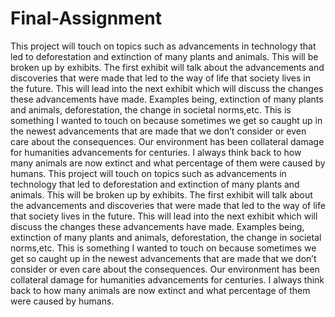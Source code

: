 # Final-Assignment
This project will touch on topics such as advancements in technology that led to deforestation and extinction of many plants and animals. This will be broken up by exhibits. The first exhibit will talk about the advancements and discoveries that were made that led to the way of life that society lives in the future. This will lead into the next exhibit which will discuss the changes these advancements have made. Examples being, extinction of many plants and animals, deforestation, the change in societal norms,etc. This is something I wanted to touch on because sometimes we get so caught up in the newest advancements that are made that we don’t consider or even care about the consequences. Our environment has been collateral damage for humanities advancements for centuries. I always think back to how many animals are now extinct and what percentage of them were caused by humans. This project will touch on topics such as advancements in technology that led to deforestation and extinction of many plants and animals. This will be broken up by exhibits. The first exhibit will talk about the advancements and discoveries that were made that led to the way of life that society lives in the future. This will lead into the next exhibit which will discuss the changes these advancements have made. Examples being, extinction of many plants and animals, deforestation, the change in societal norms,etc. This is something I wanted to touch on because sometimes we get so caught up in the newest advancements that are made that we don’t consider or even care about the consequences. Our environment has been collateral damage for humanities advancements for centuries. I always think back to how many animals are now extinct and what percentage of them were caused by humans. 
